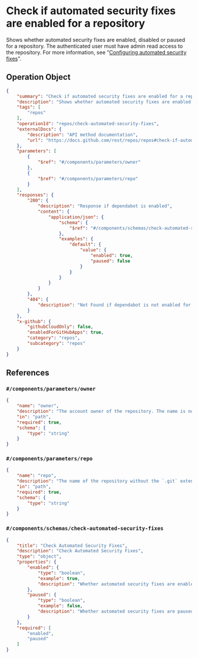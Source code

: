 # Check if automated security fixes are enabled for a repository

Shows whether automated security fixes are enabled, disabled or paused for a repository. The authenticated user must have admin read access to the repository. For more information, see "[Configuring automated security fixes](https://docs.github.com/articles/configuring-automated-security-fixes)".

## Operation Object

```json
{
    "summary": "Check if automated security fixes are enabled for a repository",
    "description": "Shows whether automated security fixes are enabled, disabled or paused for a repository. The authenticated user must have admin read access to the repository. For more information, see \"[Configuring automated security fixes](https://docs.github.com/articles/configuring-automated-security-fixes)\".",
    "tags": [
        "repos"
    ],
    "operationId": "repos/check-automated-security-fixes",
    "externalDocs": {
        "description": "API method documentation",
        "url": "https://docs.github.com/rest/repos/repos#check-if-automated-security-fixes-are-enabled-for-a-repository"
    },
    "parameters": [
        {
            "$ref": "#/components/parameters/owner"
        },
        {
            "$ref": "#/components/parameters/repo"
        }
    ],
    "responses": {
        "200": {
            "description": "Response if dependabot is enabled",
            "content": {
                "application/json": {
                    "schema": {
                        "$ref": "#/components/schemas/check-automated-security-fixes"
                    },
                    "examples": {
                        "default": {
                            "value": {
                                "enabled": true,
                                "paused": false
                            }
                        }
                    }
                }
            }
        },
        "404": {
            "description": "Not Found if dependabot is not enabled for the repository"
        }
    },
    "x-github": {
        "githubCloudOnly": false,
        "enabledForGitHubApps": true,
        "category": "repos",
        "subcategory": "repos"
    }
}
```

## References

### `#/components/parameters/owner`

```json
{
    "name": "owner",
    "description": "The account owner of the repository. The name is not case sensitive.",
    "in": "path",
    "required": true,
    "schema": {
        "type": "string"
    }
}
```

### `#/components/parameters/repo`

```json
{
    "name": "repo",
    "description": "The name of the repository without the `.git` extension. The name is not case sensitive.",
    "in": "path",
    "required": true,
    "schema": {
        "type": "string"
    }
}
```

### `#/components/schemas/check-automated-security-fixes`

```json
{
    "title": "Check Automated Security Fixes",
    "description": "Check Automated Security Fixes",
    "type": "object",
    "properties": {
        "enabled": {
            "type": "boolean",
            "example": true,
            "description": "Whether automated security fixes are enabled for the repository."
        },
        "paused": {
            "type": "boolean",
            "example": false,
            "description": "Whether automated security fixes are paused for the repository."
        }
    },
    "required": [
        "enabled",
        "paused"
    ]
}
```